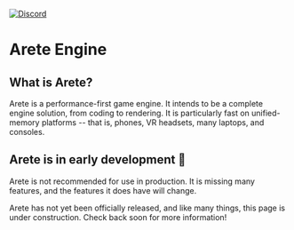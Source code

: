 [![Discord](https://static.wixstatic.com/media/11062b_eebce7b1439f4f639a65e6ee84ca0f8a~mv2.png/v1/fill/w_39,h_39,al_c,q_85,usm_0.66_1.00_0.01,enc_auto/11062b_eebce7b1439f4f639a65e6ee84ca0f8a~mv2.png)](https://discord.com/invite/H7eXhVr6wY)

# Arete Engine

## What is Arete?

Arete is a performance-first game engine. It intends to be a complete engine solution, from coding to rendering. It is particularly fast on unified-memory platforms -- that is, phones, VR headsets, many laptops, and consoles.

## Arete is in early development 🚧

Arete is not recommended for use in production. It is missing many features, and the features it does have will change.

Arete has not yet been officially released, and like many things, this page is under construction. Check back soon for more information!
